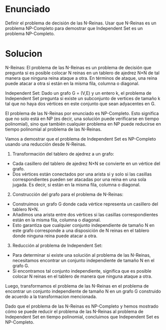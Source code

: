 # Enunciado

Definir el problema de decisión de las N-Reinas. Usar que N-Reinas es un problema NP-Completo para demostrar que Independent Set es un problema NP-Completo.

# Solucion

N-Reinas: El problema de las N-Reinas es un problema de decisión que pregunta si es posible colocar N reinas en un tablero de ajedrez N×N de tal manera que ninguna reina ataque a otra. En términos de ataque, una reina puede atacar a otra si están en la misma fila, columna o diagonal.

Independent Set: Dado un grafo G = (V,E) y un entero k, el problema de Independent Set pregunta si existe un subconjunto de vertices de tamaño k tal que no haya dos vértices en este conjunto que sean adyacentes en G.

El problema de las N-Reinas por enunciado es NP-Completo. Esto significa que no solo está en NP (es decir, una solución puede verificarse en tiempo polinomial), sino que también cualquier problema en NP puede reducirse en tiempo polinomial al problema de las N-Reinas.

Vamos a demostrar que el problema de Independent Set es NP-Completo usando una reducción desde N-Reinas.

1) Transformación del tablero de ajedrez a un grafo: 
- Cada casillero del tablero de ajedrez N×N se convierte en un vértice del grafo.
- Dos vértices están conectados por una arista si y solo si las casillas correspondientes pueden ser atacadas por una reina en una sola jugada. Es decir, si están en la misma fila, columna o diagonal.

2) Construcción del grafo para el problema de N-Reinas:
- Construimos un grafo G donde cada vértice representa un casillero del tablero N×N.
- Añadimos una arista entre dos vértices si las casillas correspondientes están en la misma fila, columna o diagonal.
- Esto garantiza que cualquier conjunto independiente de tamaño N en este grafo corresponde a una disposición de N reinas en el tablero donde ninguna reina puede atacar a otra.

3) Reducción al problema de Independent Set:
- Para determinar si existe una solución al problema de las N-Reinas, necesitamos encontrar un conjunto independiente de tamaño N en el grafo G.
- Si encontramos tal conjunto independiente, significa que es posible colocar N reinas en el tablero de manera que ninguna ataque a otra.

Luego, transformamos el problema de las N-Reinas en el problema de encontrar un conjunto independiente de tamaño N en un grafo G construido de acuerdo a la transformacion mencionada.

Dado que el problema de las N-Reinas es NP-Completo y hemos mostrado cómo se puede reducir el problema de las N-Reinas al problema de Independent Set en tiempo polinomial, concluimos que Independent Set es NP-Completo.